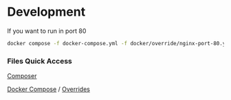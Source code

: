# Development
 
If you want to run in port 80
```bash
docker compose -f docker-compose.yml -f docker/override/nginx-port-80.yml up
```
### Files Quick Access
[Composer](./composer.json)

[Docker Compose](./docker-compose.yml) / [Overrides](./docker/override/)